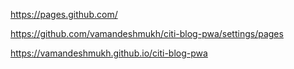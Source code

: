 

https://pages.github.com/

https://github.com/vamandeshmukh/citi-blog-pwa/settings/pages

https://vamandeshmukh.github.io/citi-blog-pwa




